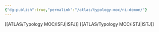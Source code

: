 ```yaml
---
{"dg-publish":true,"permalink":"/atlas/typology-moc/ni-demon/"}
---
```



[[ATLAS/Typology MOC/ISFJ\|ISFJ]]
[[ATLAS/Typology MOC/ISTJ\|ISTJ]]
